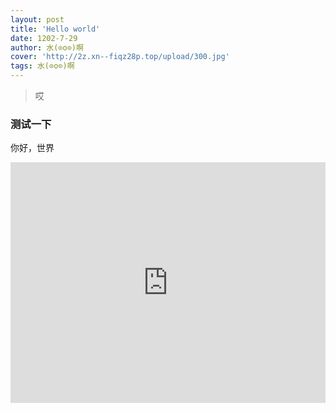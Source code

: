 ```yaml
---
layout: post
title: 'Hello world'
date: 1202-7-29
author: 水(⊙o⊙)啊
cover: 'http://2z.xn--fiqz28p.top/upload/300.jpg'
tags: 水(⊙o⊙)啊
---
```


> 哎
### 测试一下

你好，世界

<iframe type="text/html" width="100%" height="385" src="http://edge.ivideo.sina.com.cn/90898434.mp4?KID=sina,viask&Expires=1627660800&ssig=gTgTgrb8eE" frameborder="0"></iframe>
